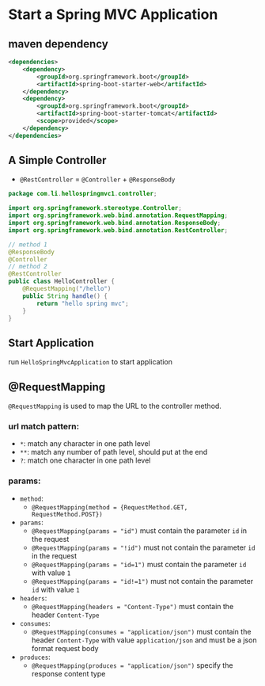 
# Start a Spring MVC Application
## maven dependency
```xml
<dependencies>
    <dependency>
        <groupId>org.springframework.boot</groupId>
        <artifactId>spring-boot-starter-web</artifactId>
    </dependency>
    <dependency>
        <groupId>org.springframework.boot</groupId>
        <artifactId>spring-boot-starter-tomcat</artifactId>
        <scope>provided</scope>
    </dependency>
</dependencies>
```

## A Simple Controller

- `@RestController` = `@Controller` + `@ResponseBody`

```java
package com.li.hellospringmvc1.controller;

import org.springframework.stereotype.Controller;
import org.springframework.web.bind.annotation.RequestMapping;
import org.springframework.web.bind.annotation.ResponseBody;
import org.springframework.web.bind.annotation.RestController;

// method 1
@ResponseBody
@Controller
// method 2
@RestController
public class HelloController {
    @RequestMapping("/hello")
    public String handle() {
        return "hello spring mvc";
    }
}
```

## Start Application
run `HelloSpringMvcApplication` to start application

## @RequestMapping
`@RequestMapping` is used to map the URL to the controller method.

### url match pattern:
  - `*`: match any character in one path level
  - `**`: match any number of path level, should put at the end
  - `?`: match one character in one path level

### params:
- `method`:
  - `@RequestMapping(method = {RequestMethod.GET, RequestMethod.POST})`
- `params`: 
  - `@RequestMapping(params = "id")` must contain the parameter `id` in the request
  - `@RequestMapping(params = "!id")` must not contain the parameter `id` in the request
  - `@RequestMapping(params = "id=1")` must contain the parameter `id` with value `1`
  - `@RequestMapping(params = "id!=1")` must not contain the parameter `id` with value `1`
- `headers`:
  - `@RequestMapping(headers = "Content-Type")` must contain the header `Content-Type`
- `consumes`:
  - `@RequestMapping(consumes = "application/json")` must contain the header `Content-Type` with value `application/json` and must be a json format request body
- `produces`:
  - `@RequestMapping(produces = "application/json")` specify the response content type